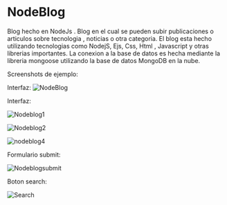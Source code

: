 # NodeBlog
Blog hecho en NodeJs .
Blog en el cual se pueden subir publicaciones o articulos sobre tecnologia , noticias o otra categoria. El blog esta hecho utilizando tecnologias como NodejS, Ejs, Css, Html , Javascript y otras
librerias importantes.
La conexion a la base de datos es hecha mediante la libreria mongoose utilizando la base de datos MongoDB en la nube.

Screenshots de ejemplo:

Interfaz:
![NodeBlog](https://user-images.githubusercontent.com/57734334/158514496-5243513a-ec08-4967-8bc7-963f5b0a8648.png)

Interfaz:

![Nodeblog1](https://user-images.githubusercontent.com/57734334/158514517-fc1ceb04-bc87-4a26-877c-3488461e39f8.png)

![Nodeblog2](https://user-images.githubusercontent.com/57734334/158514526-717447a4-f4b0-4262-b771-b8f1b7a7652a.png)

![nodeblog4](https://user-images.githubusercontent.com/57734334/158514529-71323a3d-e3b8-4aeb-8698-d1d2460dd13a.png)

Formulario submit:

![Nodeblogsubmit](https://user-images.githubusercontent.com/57734334/158514578-da60e54a-d73e-4685-adb9-8f5519692bf4.png)

Boton search:

![Search](https://user-images.githubusercontent.com/57734334/158514595-df11dd20-1179-488f-8f1b-3513e1ecfc57.png)
